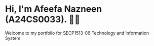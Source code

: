 # Hi, I'm Afeefa Nazneen (A24CS0033). 🙋‍♀️
Welcome to my portfolio for SECP1513-06 Technology and Information System.
